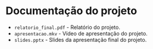 # Documentação do projeto

* `relatorio_final.pdf` - Relatório do projeto.
* `apresentacao.mkv` - Vídeo de apresentação do projeto.
* `slides.pptx` - Slides da apresentação final do projeto.
